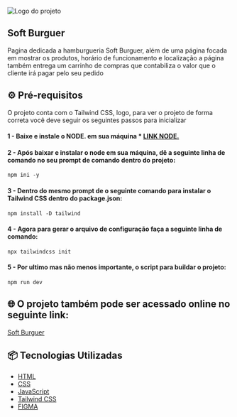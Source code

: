 ![Logo do projeto](https://i.imgur.com/Ykb9U0p.png)

## Soft Burguer
Pagina dedicada a hamburgueria Soft Burguer, além de uma página focada em mostrar os produtos, horário de funcionamento e localização a página também entrega um carrinho de compras que contabiliza o valor que o cliente irá pagar pelo seu pedido

## ⚙️ Pré-requisitos

O projeto conta com o Tailwind CSS, logo, para ver o projeto de forma correta você deve seguir os seguintes passos para inicializar
#### 1 - Baixe e instale o NODE. em sua máquina * [LINK NODE.](https://nodejs.org/en/download/prebuilt-installer/current)
#### 2 - Após baixar e instalar o node em sua máquina, dê a seguinte linha de comando no seu prompt de comando dentro do projeto:

```
npm ini -y
```
#### 3 - Dentro do mesmo prompt de o seguinte comando para instalar o Tailwind CSS dentro do package.json:
```
npm install -D tailwind
```
#### 4 - Agora para gerar o arquivo de configuração faça a seguinte linha de comando: 
```
npx tailwindcss init
```
#### 5 - Por ultimo mas não menos importante, o script para buildar o projeto: 
```
npm run dev
```
## 🌐 O projeto também pode ser acessado online no seguinte link:
[Soft Burguer](https://www.w3schools.com/html/)


## 📦 Tecnologias Utilizadas
* [HTML](https://www.w3schools.com/html/)
* [CSS](https://www.w3schools.com/html/html_css.asp)
* [JavaScript](https://developer.mozilla.org/pt-BR/docs/Web/JavaScript)
* [Tailwind CSS](https://tailwindcss.com/)
* [FIGMA](https://www.figma.com/)

